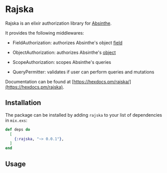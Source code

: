 # Rajska

Rajska is an elixir authorization library for [Absinthe](https://github.com/absinthe-graphql/absinthe).

It provides the following middlewares:

- FieldAuthorization: authorizes Absinthe's object [field](https://hexdocs.pm/absinthe/Absinthe.Schema.Notation.html#field/4)

- ObjectAuthorization: authorizes Absinthe's [object](https://hexdocs.pm/absinthe/Absinthe.Schema.Notation.html#object/3)

- ScopeAuthorization: scopes Absinthe's queries

- QueryPermitter: validates if user can perform queries and mutations

Documentation can be found at [https://hexdocs.pm/rajska/](https://hexdocs.pm/rajska).

## Installation

The package can be installed by adding `rajska` to your list of dependencies in `mix.exs`:

```elixir
def deps do
  [
    {:rajska, "~> 0.0.1"},
  ]
end
```

## Usage

